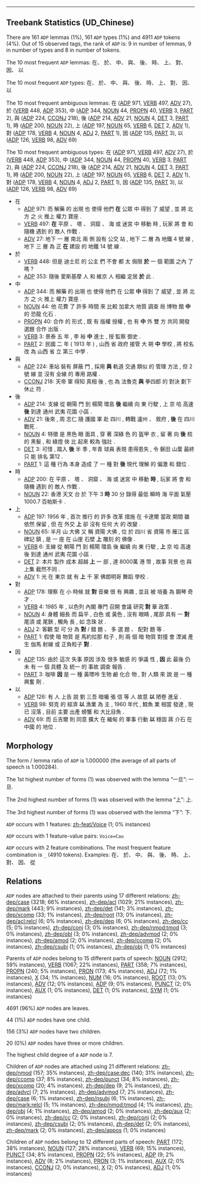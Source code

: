 

--------------------------------------------------------------------------------

## Treebank Statistics (UD_Chinese)

There are 161 `ADP` lemmas (1%), 161 `ADP` types (1%) and 4911 `ADP` tokens (4%).
Out of 15 observed tags, the rank of `ADP` is: 9 in number of lemmas, 9 in number of types and 8 in number of tokens.

The 10 most frequent `ADP` lemmas: 在、 於、 中、 與、 後、 時、 上、 對、 因、 以

The 10 most frequent `ADP` types:  在、 於、 中、 與、 後、 時、 上、 對、 因、 以

The 10 most frequent ambiguous lemmas: 在 ([ADP]() 971, [VERB]() 497, [ADV]() 27), 於 ([VERB]() 448, [ADP]() 353), 中 ([ADP]() 344, [NOUN]() 44, [PROPN]() 40, [VERB]() 3, [PART]() 2), 與 ([ADP]() 224, [CCONJ]() 218), 後 ([ADP]() 214, [ADV]() 21, [NOUN]() 4, [DET]() 3, [PART]() 1), 時 ([ADP]() 200, [NOUN]() 22), 上 ([ADP]() 197, [NOUN]() 65, [VERB]() 6, [DET]() 2, [ADV]() 1), 對 ([ADP]() 178, [VERB]() 4, [NOUN]() 4, [ADJ]() 2, [PART]() 1), 因 ([ADP]() 135, [PART]() 3), 以 ([ADP]() 126, [VERB]() 98, [ADV]() 69)

The 10 most frequent ambiguous types:  在 ([ADP]() 971, [VERB]() 497, [ADV]() 27), 於 ([VERB]() 448, [ADP]() 353), 中 ([ADP]() 344, [NOUN]() 44, [PROPN]() 40, [VERB]() 3, [PART]() 2), 與 ([ADP]() 224, [CCONJ]() 218), 後 ([ADP]() 214, [ADV]() 21, [NOUN]() 4, [DET]() 3, [PART]() 1), 時 ([ADP]() 200, [NOUN]() 22), 上 ([ADP]() 197, [NOUN]() 65, [VERB]() 6, [DET]() 2, [ADV]() 1), 對 ([ADP]() 178, [VERB]() 4, [NOUN]() 4, [ADJ]() 2, [PART]() 1), 因 ([ADP]() 135, [PART]() 3), 以 ([ADP]() 126, [VERB]() 98, [ADV]() 69)


* 在
  * [ADP]() 971: 而 解藥 的 出現 也 使得 他們 <b>在</b> 公眾 中 得到 了 威望 , 並 將 北方 之 火 推上 權力 寶座 .
  * [VERB]() 497: <b>在</b> 平原 、 塔 、 洞窟 、 海 或 迷宮 中 移動 時 , 玩家 將 會 和 隨機 遇到 的 敵人 作戰 .
  * [ADV]() 27: 地下 一 層 南北 兩 側 設有 公交 站 , 地下 二 層 為 地鐵 4 號 線 , 地下 三 層 為 正 <b>在</b> 建設 的 地鐵 14 號 線 .
* 於
  * [VERB]() 448: 但是 迪士尼 的 公主 們 不會 都 太 侷限 <b>於</b> 一 個 範圍 之內 了 嗎 ?
  * [ADP]() 353: 隨後 愛斯基摩 人 和 維京 人 相繼 定居 <b>於</b> 此 .
* 中
  * [ADP]() 344: 而 解藥 的 出現 也 使得 他們 在 公眾 <b>中</b> 得到 了 威望 , 並 將 北方 之 火 推上 權力 寶座 .
  * [NOUN]() 44: 他 花費 了 許多 時間 來 比較 加拿大 地質 調查 局 博物 館 <b>中</b> 的 恐龍 化石 .
  * [PROPN]() 40: 合作 的 形式 , 既 有 版權 授權 , 也 有 <b>中</b> 外 雙 方 共同 開發 選題 合作 出版 .
  * [VERB]() 3: 景泰 五 年 , 李 裕 <b>中</b> 進士 , 授 監察 御史 .
  * [PART]() 2: 民國 二 年 ( 1913 年 ) , 山西 省 政府 接管 大 朔 <b>中</b> 學校 , 將 校名 改 為 山西 省 立 第三 中學 .
* 與
  * [ADP]() 224: 車站 裝有 屏蔽 門 , 採用 <b>與</b> 軌道 交通 類似 的 管理 方法 , 但 2 號 線 並 沒有 全線 的 專用 路權 .
  * [CCONJ]() 218: 天帝 軍 得知 真相 後 , 也 為 法魯克 <b>與</b> 拳四郎 的 對決 劃下 休止 符 .
* 後
  * [ADP]() 214: 支線 從 朝陽 門 到 楊閘 環島 <b>後</b> 繼續 向 東 行駛 , 上 京 哈 高速 <b>後</b> 到達 通州 武夷 花園 小區 .
  * [ADV]() 21: 後來 , 周 志仁 隨 護國 軍 赴 四川 , 轉戰 瀘州 、 敘府 , <b>後</b> 在 四川 戰死 .
  * [NOUN]() 4: 特徵 是 黑色 眼 面具 , 穿 著 深綠 色 的 盔甲 衣 , 留 著 向 <b>後</b> 梳 的 黑髮 , 和 綠燈 俠 比 起來 較為 強壯 .
  * [DET]() 3: 可惜 , 踏入 <b>後</b> 半 季 , 年青 球員 表現 患得患失 , 令 磐田 山葉 最終 只 能 排名 第12 .
  * [PART]() 1: 這 種 行為 本身 造成 了 一 種 對 <b>後</b> 現代 理解 的 偏激 和 錯位 .
* 時
  * [ADP]() 200: 在 平原 、 塔 、 洞窟 、 海 或 迷宮 中 移動 <b>時</b> , 玩家 將 會 和 隨機 遇到 的 敵人 作戰 .
  * [NOUN]() 22: 香港 天文 台 於 下午 3 <b>時</b> 30 分 錄得 最低 瞬時 海 平面 氣壓 1000.7 百帕斯卡 .
* 上
  * [ADP]() 197: 1956 年 , 首次 推行 的 許多 改革 措施 在 卡達爾 當政 期間 雖 依然 保留 , 但 在 外交 <b>上</b> 卻 沒有 任何 大 的 改變 .
  * [NOUN]() 65: 半月 山 大佛 又 稱 資陽 大佛 , 位 於 四川 省 資陽 市 雁江 區 碑記 鎮 , 是 一 座 在 山崖 石壁 <b>上</b> 雕刻 的 佛像 .
  * [VERB]() 6: 支線 從 朝陽 門 到 楊閘 環島 後 繼續 向 東 行駛 , <b>上</b> 京 哈 高速 後 到達 通州 武夷 花園 小區 .
  * [DET]() 2: 本片 製作 成本 超越 <b>上</b> 一 部 , 達 8000萬 港 幣 , 故事 背景 也 與 上集 截然不同 .
  * [ADV]() 1: 光 在 東京 就 有 <b>上</b> 千 家 佛朗明哥 舞蹈 學校 .
* 對
  * [ADP]() 178: 理察 在 小 時候 就 <b>對</b> 音樂 很 有 興趣 , 並且 被 培養 為 鋼琴 奇才 .
  * [VERB]() 4: 1985 年 , 以色列 內閣 專門 召開 會議 研究 <b>對</b> 華 政策 .
  * [NOUN]() 4: 身體 細長 而 扁平 , 白色 或 黃色 , 沒有 眼睛 , 尾部 具有 一 <b>對</b> 尾須 或 尾鋏 , 觸角 長 , 如 念珠 狀 .
  * [ADJ]() 2: 客觀 型 可 分 為 <b>對</b> / 錯 題 、 多 選 題 、 配對 題 等 .
  * [PART]() 1: 假使 暗 物質 是 馬約拉那 粒子 , 則 兩 個 暗 物質 對撞 會 湮滅 產生 伽馬 射線 或 正負粒子 <b>對</b> .
* 因
  * [ADP]() 135: 由於 這次 失事 原因 涉及 很多 敏感 的 爭議 性 , <b>因</b> 此 最後 仍 未 有 一 個 具體 及 統一 的 事故 調查 報告 .
  * [PART]() 3: 咖啡 <b>因</b> 是 一 種 黃嘌呤 生物 鹼 化合 物 , 對 人類 來 說 是 一 種 興奮 劑 .
* 以
  * [ADP]() 126: 有 人 上告 說 劉 三吾 暗囑 張 信 等 人 故意 <b>以</b> 陋卷 進呈 .
  * [VERB]() 98: 努克 的 經濟 <b>以</b> 漁業 為 主 , 1960 年代 , 鱈魚 業 相當 發達 , 現 已 沒落 , 目前 主要 出產 螃蟹 和 大比目魚 .
  * [ADV]() 69: 而 丘吉爾 則 同意 擴大 在 緬甸 的 軍事 行動 <b>以</b> 穩固 蔣 介石 在 中國 的 地位 .

## Morphology

The form / lemma ratio of `ADP` is 1.000000 (the average of all parts of speech is 1.000284).

The 1st highest number of forms (1) was observed with the lemma “一旦”: 一旦.

The 2nd highest number of forms (1) was observed with the lemma “上”: 上.

The 3rd highest number of forms (1) was observed with the lemma “下”: 下.

`ADP` occurs with 1 features: [zh-feat/Voice]() (1; 0% instances)

`ADP` occurs with 1 feature-value pairs: `Voice=Cau`

`ADP` occurs with 2 feature combinations.
The most frequent feature combination is `_` (4910 tokens).
Examples: 在、 於、 中、 與、 後、 時、 上、 對、 因、 從


## Relations

`ADP` nodes are attached to their parents using 17 different relations: [zh-dep/case]() (3218; 66% instances), [zh-dep/acl]() (1029; 21% instances), [zh-dep/mark]() (443; 9% instances), [zh-dep/det]() (141; 3% instances), [zh-dep/xcomp]() (33; 1% instances), [zh-dep/root]() (13; 0% instances), [zh-dep/acl:relcl]() (6; 0% instances), [zh-dep/dep]() (6; 0% instances), [zh-dep/cc]() (5; 0% instances), [zh-dep/conj]() (3; 0% instances), [zh-dep/nmod:tmod]() (3; 0% instances), [zh-dep/obl]() (3; 0% instances), [zh-dep/advmod]() (2; 0% instances), [zh-dep/amod]() (2; 0% instances), [zh-dep/ccomp]() (2; 0% instances), [zh-dep/csubj]() (1; 0% instances), [zh-dep/obj]() (1; 0% instances)

Parents of `ADP` nodes belong to 15 different parts of speech: [NOUN]() (2912; 59% instances), [VERB]() (1067; 22% instances), [PART]() (358; 7% instances), [PROPN]() (240; 5% instances), [PRON]() (173; 4% instances), [ADJ]() (72; 1% instances), [X]() (34; 1% instances), [NUM]() (16; 0% instances), [ROOT]() (13; 0% instances), [ADV]() (12; 0% instances), [ADP]() (9; 0% instances), [PUNCT]() (2; 0% instances), [AUX]() (1; 0% instances), [DET]() (1; 0% instances), [SYM]() (1; 0% instances)

4691 (96%) `ADP` nodes are leaves.

44 (1%) `ADP` nodes have one child.

156 (3%) `ADP` nodes have two children.

20 (0%) `ADP` nodes have three or more children.

The highest child degree of a `ADP` node is 7.

Children of `ADP` nodes are attached using 21 different relations: [zh-dep/nmod]() (157; 35% instances), [zh-dep/case:dec]() (140; 31% instances), [zh-dep/ccomp]() (37; 8% instances), [zh-dep/punct]() (34; 8% instances), [zh-dep/xcomp]() (20; 4% instances), [zh-dep/dep]() (9; 2% instances), [zh-dep/advcl]() (7; 2% instances), [zh-dep/advmod]() (7; 2% instances), [zh-dep/case]() (6; 1% instances), [zh-dep/nsubj]() (6; 1% instances), [zh-dep/mark:relcl]() (5; 1% instances), [zh-dep/nmod:tmod]() (4; 1% instances), [zh-dep/obj]() (4; 1% instances), [zh-dep/amod]() (2; 0% instances), [zh-dep/aux]() (2; 0% instances), [zh-dep/cc]() (2; 0% instances), [zh-dep/conj]() (2; 0% instances), [zh-dep/csubj]() (2; 0% instances), [zh-dep/det]() (2; 0% instances), [zh-dep/mark]() (2; 0% instances), [zh-dep/appos]() (1; 0% instances)

Children of `ADP` nodes belong to 12 different parts of speech: [PART]() (172; 38% instances), [NOUN]() (127; 28% instances), [VERB]() (69; 15% instances), [PUNCT]() (34; 8% instances), [PROPN]() (22; 5% instances), [ADP]() (9; 2% instances), [ADV]() (8; 2% instances), [PRON]() (3; 1% instances), [AUX]() (2; 0% instances), [CCONJ]() (2; 0% instances), [X]() (2; 0% instances), [ADJ]() (1; 0% instances)

